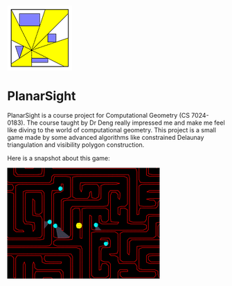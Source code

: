 ![Icon of PlanarSight](planarsight.png)
# PlanarSight
PlanarSight is a course project for Computational Geometry (CS 7024-0183). The course taught by Dr Deng really impressed me and make me feel like diving to the world of computational geometry. This project is a small game made by some advanced algorithms like constrained Delaunay triangulation and visibility polygon construction.

Here is a snapshot about this game:

![Image of PlanarSight](ps2.gif)

